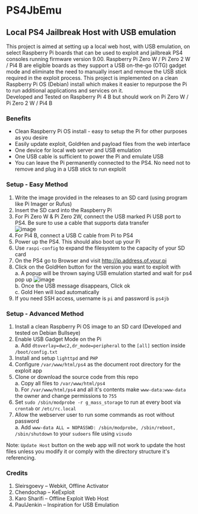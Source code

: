 # PS4JbEmu

## Local PS4 Jailbreak Host with USB emulation
This project is aimed at setting up a local web host, with USB emulation, on select Raspberry Pi boards that can be used to exploit and jailbreak PS4 consoles running firmware version 9.00. Raspberry Pi Zero W / Pi Zero 2 W / Pi4 B are eligible boards as they support a USB on-the-go (OTG) gadget mode and eliminate the need to manually insert and remove the USB stick required in the exploit process. This project is implemented on a clean Raspberry Pi OS (Debian) install which makes it easier to repurpose the Pi to run additional applications and services on it.<br>
Developed and Tested on Raspberry Pi 4 B but should work on Pi Zero W / Pi Zero 2 W / Pi4 B

### Benefits
- Clean Raspberry Pi OS install - easy to setup the Pi for other purposes as you desire
- Easily update exploit, GoldHen and payload files from the web interface
- One device for local web server and USB emulation
- One USB cable is sufficient to power the Pi and emulate USB
- You can leave the Pi permanently connected to the PS4. No need not to remove and plug in a USB stick to run explolit

### Setup - Easy Method
1.	Write the image provided in the releases to an SD card (using program like Pi Imager or Rufus)
2.	Insert the SD card into the Raspberry Pi
3.	For Pi Zero W & Pi Zero 2W, connect the USB marked Pi USB port to PS4. Be sure to use a cable that supports data transfer<br>
  ![image](https://user-images.githubusercontent.com/2664857/149229582-18780783-6d47-4d12-89ab-1898da33e1c7.png) <br />
4.	For Pi4 B, connect a USB C cable from Pi to PS4
5.	Power up the PS4. This should also boot up your Pi
6.	Use `raspi-config` to expand the filesystem to the capacity of your SD card
7.	On the PS4 go to Browser and visit http://ip.address.of.your.pi
8.	Click on the GoldHen button for the version you want to exploit with  
    a. A popup will be thrown saying USB emulation started and wait for ps4 pop up
    ![image](https://user-images.githubusercontent.com/20742243/151671687-3a16a6db-a56e-45d8-bc13-9ff76598949d.png) <br />
    b. Once the USB message disappears, Click ok  
    c.	Gold Hen will load automatically
9. If you need SSH access, username is `pi` and password is `ps4jb`

### Setup - Advanced Method
1. Install a clean Raspberry Pi OS image to an SD card (Developed and tested on Debian Bullseye)
2. Enable USB Gadget Mode on the Pi <br>
   a. Add `dtoverlay=dwc2,dr_mode=peripheral` to the `[all]` section inside `/boot/config.txt`
3. Install and setup `lighttpd` and `PHP`
4. Configure `/var/www/html/ps4` as the document root directory for the exploit app
5. Clone or download the source code from this repo <br>
   a. Copy all files to `/var/www/html/ps4` <br>
   b. For `/var/www/html/ps4` and all it's contents make `www-data:www-data` the owner and change permissions to `755`
7. Set `sudo /sbin/modprobe -r g_mass_storage` to run at every boot via `crontab` or `/etc/rc.local`
8. Allow the webserver user to run some commands as root without password <br>
   a. Add `www-data ALL = NOPASSWD: /sbin/modprobe, /sbin/reboot, /sbin/shutdown` to your `sudoers` file using `visudo`

Note: `Update Host` button on the web app will not work to update the host files unless you modify it or comply with the directory structure it's referencing.

### Credits
1.	Sleirsgoevy – Webkit, Offline Activator
2.	Chendochap – KeExploit
3.	Karo Sharifi – Offline Exploit Web Host 
4.	PaulJenkin – Inspiration for USB Emulation

